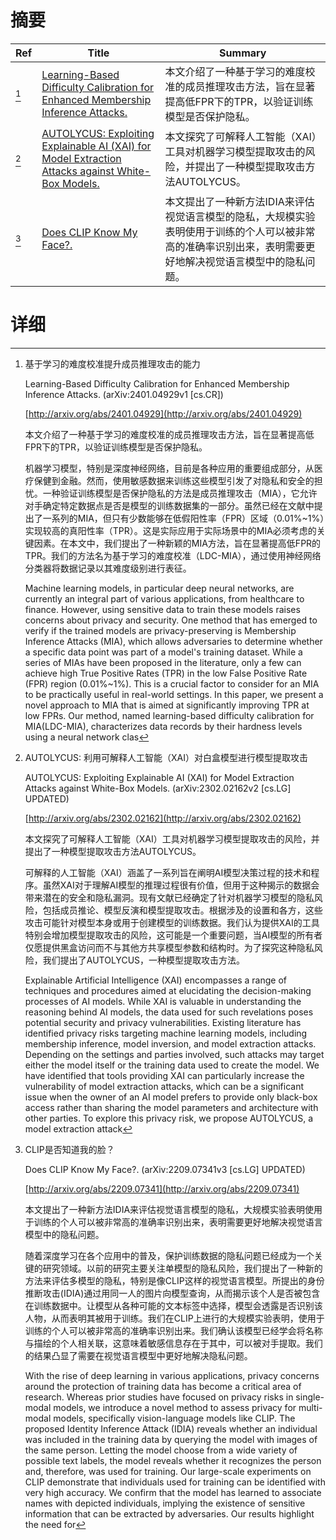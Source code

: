 # 摘要

| Ref | Title | Summary |
| --- | --- | --- |
| [^1] | [Learning-Based Difficulty Calibration for Enhanced Membership Inference Attacks.](http://arxiv.org/abs/2401.04929) | 本文介绍了一种基于学习的难度校准的成员推理攻击方法，旨在显著提高低FPR下的TPR，以验证训练模型是否保护隐私。 |
| [^2] | [AUTOLYCUS: Exploiting Explainable AI (XAI) for Model Extraction Attacks against White-Box Models.](http://arxiv.org/abs/2302.02162) | 本文探究了可解释人工智能（XAI）工具对机器学习模型提取攻击的风险，并提出了一种模型提取攻击方法AUTOLYCUS。 |
| [^3] | [Does CLIP Know My Face?.](http://arxiv.org/abs/2209.07341) | 本文提出了一种新方法IDIA来评估视觉语言模型的隐私，大规模实验表明使用于训练的个人可以被非常高的准确率识别出来，表明需要更好地解决视觉语言模型中的隐私问题。 |

# 详细

[^1]: 基于学习的难度校准提升成员推理攻击的能力

    Learning-Based Difficulty Calibration for Enhanced Membership Inference Attacks. (arXiv:2401.04929v1 [cs.CR])

    [http://arxiv.org/abs/2401.04929](http://arxiv.org/abs/2401.04929)

    本文介绍了一种基于学习的难度校准的成员推理攻击方法，旨在显著提高低FPR下的TPR，以验证训练模型是否保护隐私。

    

    机器学习模型，特别是深度神经网络，目前是各种应用的重要组成部分，从医疗保健到金融。然而，使用敏感数据来训练这些模型引发了对隐私和安全的担忧。一种验证训练模型是否保护隐私的方法是成员推理攻击（MIA），它允许对手确定特定数据点是否是模型的训练数据集的一部分。虽然已经在文献中提出了一系列的MIA，但只有少数能够在低假阳性率（FPR）区域（0.01%~1%）实现较高的真阳性率（TPR）。这是实际应用于实际场景中的MIA必须考虑的关键因素。在本文中，我们提出了一种新颖的MIA方法，旨在显著提高低FPR的TPR。我们的方法名为基于学习的难度校准（LDC-MIA），通过使用神经网络分类器将数据记录以其难度级别进行表征。

    Machine learning models, in particular deep neural networks, are currently an integral part of various applications, from healthcare to finance. However, using sensitive data to train these models raises concerns about privacy and security. One method that has emerged to verify if the trained models are privacy-preserving is Membership Inference Attacks (MIA), which allows adversaries to determine whether a specific data point was part of a model's training dataset. While a series of MIAs have been proposed in the literature, only a few can achieve high True Positive Rates (TPR) in the low False Positive Rate (FPR) region (0.01%~1%). This is a crucial factor to consider for an MIA to be practically useful in real-world settings. In this paper, we present a novel approach to MIA that is aimed at significantly improving TPR at low FPRs. Our method, named learning-based difficulty calibration for MIA(LDC-MIA), characterizes data records by their hardness levels using a neural network clas
    
[^2]: AUTOLYCUS: 利用可解释人工智能（XAI）对白盒模型进行模型提取攻击

    AUTOLYCUS: Exploiting Explainable AI (XAI) for Model Extraction Attacks against White-Box Models. (arXiv:2302.02162v2 [cs.LG] UPDATED)

    [http://arxiv.org/abs/2302.02162](http://arxiv.org/abs/2302.02162)

    本文探究了可解释人工智能（XAI）工具对机器学习模型提取攻击的风险，并提出了一种模型提取攻击方法AUTOLYCUS。

    

    可解释的人工智能（XAI）涵盖了一系列旨在阐明AI模型决策过程的技术和程序。虽然XAI对于理解AI模型的推理过程很有价值，但用于这种揭示的数据会带来潜在的安全和隐私漏洞。现有文献已经确定了针对机器学习模型的隐私风险，包括成员推论、模型反演和模型提取攻击。根据涉及的设置和各方，这些攻击可能针对模型本身或用于创建模型的训练数据。我们认为提供XAI的工具特别会增加模型提取攻击的风险，这可能是一个重要问题，当AI模型的所有者仅愿提供黑盒访问而不与其他方共享模型参数和结构时。为了探究这种隐私风险，我们提出了AUTOLYCUS，一种模型提取攻击方法。

    Explainable Artificial Intelligence (XAI) encompasses a range of techniques and procedures aimed at elucidating the decision-making processes of AI models. While XAI is valuable in understanding the reasoning behind AI models, the data used for such revelations poses potential security and privacy vulnerabilities. Existing literature has identified privacy risks targeting machine learning models, including membership inference, model inversion, and model extraction attacks. Depending on the settings and parties involved, such attacks may target either the model itself or the training data used to create the model.  We have identified that tools providing XAI can particularly increase the vulnerability of model extraction attacks, which can be a significant issue when the owner of an AI model prefers to provide only black-box access rather than sharing the model parameters and architecture with other parties. To explore this privacy risk, we propose AUTOLYCUS, a model extraction attack 
    
[^3]: CLIP是否知道我的脸？

    Does CLIP Know My Face?. (arXiv:2209.07341v3 [cs.LG] UPDATED)

    [http://arxiv.org/abs/2209.07341](http://arxiv.org/abs/2209.07341)

    本文提出了一种新方法IDIA来评估视觉语言模型的隐私，大规模实验表明使用于训练的个人可以被非常高的准确率识别出来，表明需要更好地解决视觉语言模型中的隐私问题。

    

    随着深度学习在各个应用中的普及，保护训练数据的隐私问题已经成为一个关键的研究领域。以前的研究主要关注单模型的隐私风险，我们提出了一种新的方法来评估多模型的隐私，特别是像CLIP这样的视觉语言模型。所提出的身份推断攻击(IDIA)通过用同一人的图片向模型查询，从而揭示该个人是否被包含在训练数据中。让模型从各种可能的文本标签中选择，模型会透露是否识别该人物，从而表明其被用于训练。我们在CLIP上进行的大规模实验表明，使用于训练的个人可以被非常高的准确率识别出来。我们确认该模型已经学会将名称与描绘的个人相关联，这意味着敏感信息存在于其中，可以被对手提取。我们的结果凸显了需要在视觉语言模型中更好地解决隐私问题。

    With the rise of deep learning in various applications, privacy concerns around the protection of training data has become a critical area of research. Whereas prior studies have focused on privacy risks in single-modal models, we introduce a novel method to assess privacy for multi-modal models, specifically vision-language models like CLIP. The proposed Identity Inference Attack (IDIA) reveals whether an individual was included in the training data by querying the model with images of the same person. Letting the model choose from a wide variety of possible text labels, the model reveals whether it recognizes the person and, therefore, was used for training. Our large-scale experiments on CLIP demonstrate that individuals used for training can be identified with very high accuracy. We confirm that the model has learned to associate names with depicted individuals, implying the existence of sensitive information that can be extracted by adversaries. Our results highlight the need for 
    

